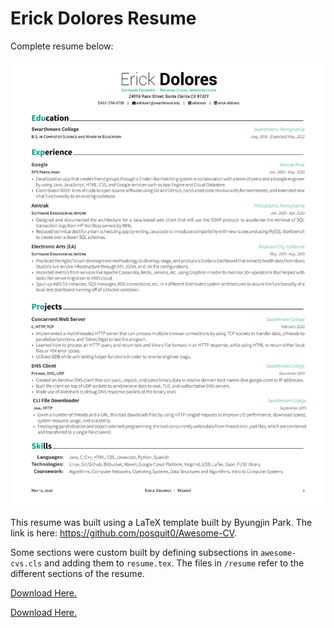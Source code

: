 # Erick Dolores Resume

Complete resume below:

![Resume](docs/Erick_Dolores_Colored_Resume.jpg)

This resume was built using a LaTeX template built by Byungjin Park. The link is here: https://github.com/posquit0/Awesome-CV.

Some sections were custom built by defining subsections in `awesome-cvs.cls` and adding them to `resume.tex`.
The files in `/resume` refer to the different sections of the resume.

<a href="docs/Erick_Dolores_Colored_Resume.pdf" download>Download Here.</a>

[Download Here.](https://github.com/edolores/resume-latex-source/raw/resumePDFWontShow/docs/Erick_Dolores_Colored_Resume.pdf)
